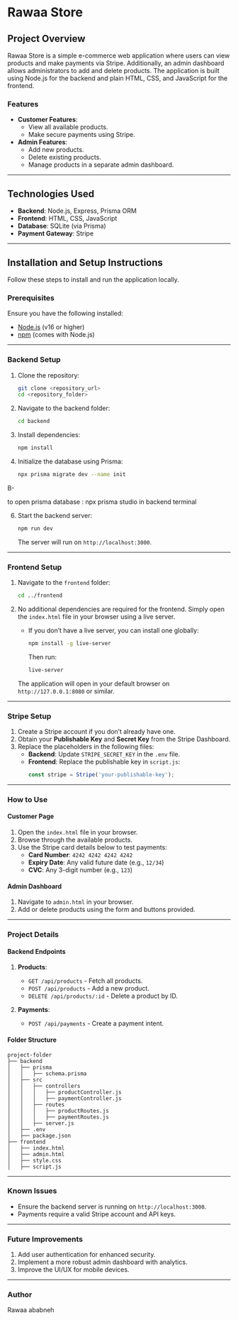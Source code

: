# Rawaa Store

## Project Overview
Rawaa Store is a simple e-commerce web application where users can view products and make payments via Stripe. Additionally, an admin dashboard allows administrators to add and delete products. The application is built using Node.js for the backend and plain HTML, CSS, and JavaScript for the frontend.

### Features
- **Customer Features**:
  - View all available products.
  - Make secure payments using Stripe.
- **Admin Features**:
  - Add new products.
  - Delete existing products.
  - Manage products in a separate admin dashboard.

---

## Technologies Used
- **Backend**: Node.js, Express, Prisma ORM
- **Frontend**: HTML, CSS, JavaScript
- **Database**: SQLite (via Prisma)
- **Payment Gateway**: Stripe

---

## Installation and Setup Instructions
Follow these steps to install and run the application locally.

### Prerequisites
Ensure you have the following installed:
- [Node.js](https://nodejs.org/) (v16 or higher)
- [npm](https://www.npmjs.com/) (comes with Node.js)

---

### Backend Setup
1. Clone the repository:
   ```bash
   git clone <repository_url>
   cd <repository_folder>
   ```

2. Navigate to the backend folder:
   ```bash
   cd backend
   ```

3. Install dependencies:
   ```bash
   npm install
   ```



5. Initialize the database using Prisma:
   ```bash
   npx prisma migrate dev --name init
   ```
B-

to open prisma database : npx prisma studio in backend terminal 


6. Start the backend server:
   ```bash
   npm run dev
   ```
   The server will run on `http://localhost:3000`.

---

### Frontend Setup
1. Navigate to the `frontend` folder:
   ```bash
   cd ../frontend
   ```

2. No additional dependencies are required for the frontend. Simply open the `index.html` file in your browser using a live server.
   - If you don’t have a live server, you can install one globally:
     ```bash
     npm install -g live-server
     ```
     Then run:
     ```bash
     live-server
     ```
   The application will open in your default browser on `http://127.0.0.1:8080` or similar.

---

### Stripe Setup
1. Create a Stripe account if you don’t already have one.
2. Obtain your **Publishable Key** and **Secret Key** from the Stripe Dashboard.
3. Replace the placeholders in the following files:
   - **Backend**: Update `STRIPE_SECRET_KEY` in the `.env` file.
   - **Frontend**: Replace the publishable key in `script.js`:
     ```javascript
     const stripe = Stripe('your-publishable-key');
     ```

---

### How to Use
#### Customer Page
1. Open the `index.html` file in your browser.
2. Browse through the available products.
3. Use the Stripe card details below to test payments:
   - **Card Number**: `4242 4242 4242 4242`
   - **Expiry Date**: Any valid future date (e.g., `12/34`)
   - **CVC**: Any 3-digit number (e.g., `123`)

#### Admin Dashboard
1. Navigate to `admin.html` in your browser.
2. Add or delete products using the form and buttons provided.

---

### Project Details
#### Backend Endpoints
1. **Products**:
   - `GET /api/products` - Fetch all products.
   - `POST /api/products` - Add a new product.
   - `DELETE /api/products/:id` - Delete a product by ID.

2. **Payments**:
   - `POST /api/payments` - Create a payment intent.

#### Folder Structure
```
project-folder
├── backend
│   ├── prisma
│   │   ├── schema.prisma
│   ├── src
│   │   ├── controllers
│   │   │   ├── productController.js
│   │   │   ├── paymentController.js
│   │   ├── routes
│   │   │   ├── productRoutes.js
│   │   │   ├── paymentRoutes.js
│   │   ├── server.js
│   ├── .env
│   ├── package.json
├── frontend
│   ├── index.html
│   ├── admin.html
│   ├── style.css
│   ├── script.js
```

---

### Known Issues
- Ensure the backend server is running on `http://localhost:3000`.
- Payments require a valid Stripe account and API keys.

---

### Future Improvements
1. Add user authentication for enhanced security.
2. Implement a more robust admin dashboard with analytics.
3. Improve the UI/UX for mobile devices.

---

### Author
Rawaa ababneh

